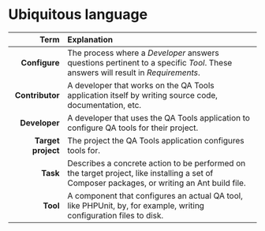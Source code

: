 Ubiquitous language
===================

| **Term**      | **Explanation** |
| -------------:|:--------------- |
| **Configure** | The process where a *Developer* answers questions pertinent to a specific *Tool*. These answers will result in *Requirements*. |
| **Contributor** | A developer that works on the QA Tools application itself by writing source code, documentation, etc. |
| **Developer** | A developer that uses the QA Tools application to configure QA tools for their project. |
| **Target project** | The project the QA Tools application configures tools for. |
| **Task**           | Describes a concrete action to be performed on the target project, like installing a set of Composer packages, or writing an Ant build file. |
| **Tool**      | A component that configures an actual QA tool, like PHPUnit, by, for example, writing configuration files to disk. |
